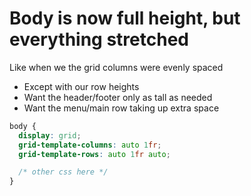 # Body is now full height, but everything stretched

Like when we the grid columns were evenly spaced
- Except with our row heights
- Want the header/footer only as tall as needed
- Want the menu/main row taking up extra space

```css
body {
  display: grid;
  grid-template-columns: auto 1fr;
  grid-template-rows: auto 1fr auto; 

  /* other css here */
}
```

